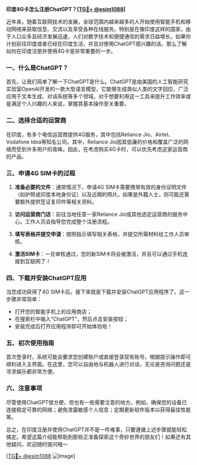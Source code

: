 **印度4G卡怎么注册ChatGPT？[[TG💪+ @esim1088](https://t.me/s/esim1088)]**

近年来，随着互联网技术的发展，全球范围内越来越多的人开始使用智能手机和移动网络来获取信息、交流以及享受各种在线服务。特别是在像印度这样的国家，由于人口众多且经济发展迅速，人们对数字技术和便捷通信的需求日益增长。如果你计划前往印度或者已经在印度生活，并且对使用ChatGPT感兴趣的话，那么了解如何在印度注册并使用4G卡是非常重要的一步。

### 一、什么是ChatGPT？

首先，让我们简单了解一下ChatGPT是什么。ChatGPT是由美国的人工智能研究实验室OpenAI开发的一款大型语言模型，它能够生成类似人类的文字回应，广泛应用于文本生成、对话系统等多个领域。对于想要利用这一工具来提升工作效率或是满足个人兴趣的人来说，掌握其基本操作至关重要。

### 二、选择合适的运营商

在印度，有多个电信运营商提供4G服务，其中包括Reliance Jio、Airtel、Vodafone Idea等知名公司。其中，Reliance Jio因其低廉的价格和覆盖广泛的网络而受到许多用户的青睐。因此，在考虑购买4G卡时，可以优先考虑这家运营商的产品。

### 三、申请4G SIM卡的过程

1. **准备必要的文件**：通常情况下，申请4G SIM卡需要携带有效的身份证明文件（如护照或印度本地身份证）以及近期的照片。如果是外籍人士，则可能还需要额外提供签证复印件等相关资料。
   
2. **访问运营商门店**：前往当地任意一家Reliance Jio或其他选定运营商的服务中心。工作人员会指导您完成整个注册流程。

3. **填写表格并提交申请**：按照指示填写相关表格，并提交所需材料给工作人员审核。

4. **激活SIM卡**：一旦审核通过，您的新SIM卡将会被激活，并且可以通过手机连接到互联网了！

### 四、下载并安装ChatGPT应用

当您成功获得了4G SIM卡后，接下来就是下载并安装ChatGPT应用程序了。这一步骤非常简单：

- 打开您的智能手机上的应用商店；
- 在搜索栏中输入“ChatGPT”，然后点击安装按钮；
- 安装完成后打开应用程序即可开始体验啦！

### 五、初次使用指南

首次登录时，系统可能会要求您创建账户或直接登录现有账号。根据提示操作即可顺利进入主界面。在这里，您可以自由地与机器人进行对话，无论是咨询问题还是寻求娱乐都非常方便。

### 六、注意事项

尽管使用ChatGPT很方便，但也有一些需要注意的地方。例如，确保您的设备已连接稳定可靠的网络；避免泄露敏感个人信息；定期更新软件版本以获得最佳性能等。

总之，在印度注册并使用ChatGPT并不是一件难事，只要遵循上述步骤就能轻松搞定。希望这篇介绍能帮助到那些正准备探索这个奇妙世界的朋友们！如果还有其他疑问，欢迎随时提问哦～

[[TG💪+ @esim1088](https://t.me/s/esim1088) ![Image](https://i.postimg.cc/4NQfJmqS/Snipaste-2025-05-13-00-14-12.png)]